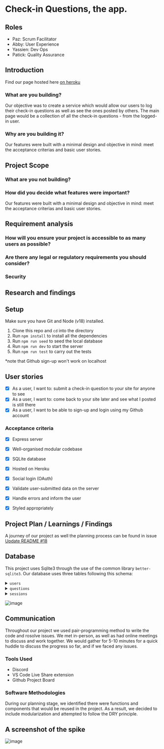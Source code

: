 # Check-in Questions, the app.

## Roles

* Paz: Scrum Facilitator
* Abby: User Experience
* Yassien: Dev Ops
* Patick: Quality Assurance

## Introduction 

Find our page hosted here [on heroku](https://check-in-questions.herokuapp.com/)

### What are you building?
Our objective was to create a service which would allow our users to log their check-in questions as well as see the ones posted by others.
The main page would be a collection of all the check-in questions - from the logged-in user.

### Why are you building it?
Our features were built with a minimal design and objective in mind: meet the acceptance criterias and basic user stories.

## Project Scope

### What are you not building?

### How did you decide what features were important?
Our features were built with a minimal design and objective in mind: meet the acceptance criterias and basic user stories.

## Requirement analysis 

### How will you ensure your project is accessible to as many users as possible?

### Are there any legal or regulatory requirements you should consider?

### Security

## Research and findings 

## Setup

Make sure you have Git and Node (v18) installed.

1. Clone this repo and `cd` into the directory
2. Run `npm install` to install all the dependencies
3. Run `npm run seed` to seed the local database
4. Run `npm run dev` to start the server
5. Run `npm run test` to carry out the tests

*note that Github sign-up won't work on localhost

## User stories

- [x] As a user, I want to: submit a check-in question to your site for anyone to see
- [x] As a user, I want to: come back to your site later and see what I posted is still there
- [x] As a user, I want to be able to sign-up and login using my Github account

### Acceptance criteria
- [x] Express server
- [x] Well-organised modular codebase
- [x] SQLite database
- [x] Hosted on Heroku
- [x] Social login (OAuth)
- [x] Validate user-submitted data on the server
- [x] Handle errors and inform the user
- [x] Styled appropriately


## Project Plan / Learnings / Findings

A journey of our project as well the planning process can be found in issue [Update README #18](https://github.com/fac25/week4-server-side-app-Abby-Patrick-Paz-Yassien/issues/18)

## Database

This project uses Sqlite3 through the use of the common library `better-sqlite3`.
Our database uses three tables following this schema: 

<details>
<summary><code>users</code></summary>

| column      | type    | constraints               |
| ----------- | ------- | ------------------------- |
| id          | integer | primary key autoincrement |
| username    | text    | unique                    |
| hash        | text    |                           |
| created_at  | datetime| current timestamp         |

</details>

<details>
<summary><code>questions</code></summary>

| column      | type    | constraints                      |
| ----------- | ------- | -------------------------        |
| id          | integer | primary key autoincrement        |
| user_id     | text    | references users(id)             |
| topic       | text    | not null                         |
| question    | text    | not null                         |
| created_at  | datetime| current timestamp                |

</details>

<details>
<summary><code>sessions</code></summary>

| column      | type    | constraints                   |
| ----------- | ------- | -------------------------     |
| id          | text    | primary key                   |
| user_id     | text    | references users(id)          |
| expires_at  | datetime| not null                      |
| created_at  | datetime| default current timestamp     |


</details>

![image](https://user-images.githubusercontent.com/2411572/195643393-391e7794-65c9-4740-9b7a-6c67c2e33dfe.png)

## Communication
Throughout our project we used pair-programming method to write the code and rosolve issues. We met in-person, as well as had online meetings to discuss and work together.
We would gather for 5-10 minutes for a quick huddle to discuss the progress so far, and if we faced any issues.

### Tools Used
- Discord
- VS Code Live Share extension
- Github Project Board


### Software Methodologies

During our planning stage, we identified there were functions and components that would be reused in the project. As a result, we decided to include modularization and attempted to follow the DRY principle.

## A screenshot of the spike

![image](https://user-images.githubusercontent.com/2411572/195643327-1a17d6ef-444e-4db4-950d-ed873567c82f.png)

